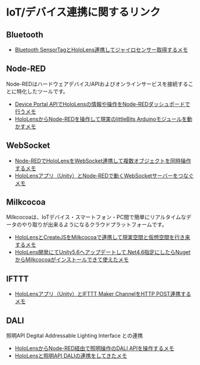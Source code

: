 # IoT/デバイス連携に関するリンク

## Bluetooth

 * [Bluetooth SensorTagとHoloLens連携してジャイロセンサー取得するメモ ](http://www.1ft-seabass.jp/memo/2017/04/16/bluetooth-sensortag-meets-hololens-gyro/)
  
## Node-RED

Node-REDはハードウェアデバイス/APIおよびオンラインサービスを接続することに特化したツールです。
 
 * [Device Portal APIでHoloLensの情報や操作をNode\-REDダッシュボードで行うメモ](http://www.1ft-seabass.jp/memo/2017/05/01/hololens-meets-nodered-dashboard/)
 * [HoloLensからNode\-REDを操作して現実のlittleBits Arduinoモジュールを動かすメモ](http://www.1ft-seabass.jp/memo/2017/02/11/hololens_meets_node-red_littlebits/)
 
## WebSocket
 
 * [Node\-REDでHoloLensをWebSocket連携して複数オブジェクトを同時操作するメモ](http://www.1ft-seabass.jp/memo/2017/05/25/hololens_websocket_node-red_multiaction/)
 * [HoloLensアプリ（Unity）とNode\-REDで動くWebSocketサーバーをつなぐメモ](http://www.1ft-seabass.jp/memo/2017/04/06/hololens_websocket_node-red_firstcontact/)

## Milkcocoa

Milkcocoaは、IoTデバイス・スマートフォン・PC間で簡単にリアルタイムなデータのやり取りが出来るようになるクラウドプラットフォームです。

 * [HoloLensとCreateJSをMilkcocoaで連携して現実空間と仮想空間を行き来するメモ](http://www.1ft-seabass.jp/memo/2017/02/13/hololens_createjs_milkcocoa_first_contact/)
 * [HoloLens開発にてUnity5\.6へアップデートして\.Net4\.6指定にしたらNugetからMilkcocoaがインストールできて使えたメモ](http://www.1ft-seabass.jp/memo/2017/05/31/hololens_meets_milkcocoa_unity5_6_thanks/)
 
## IFTTT

 * [HoloLensアプリ（Unity）とIFTTT Maker ChannelをHTTP POST連携するメモ](http://www.1ft-seabass.jp/memo/2017/04/05/hololens_ifttt_first_contact/)
 
## DALI

照明API Degital Addressable Lighting Interface との連携

 * [HoloLensからNode\-RED経由で照明操作のDALI APIを操作するメモ](http://www.1ft-seabass.jp/memo/2017/02/24/hololens-node-red-dali-api-crossover/)
 * [HoloLensと照明API DALIの連携をしてきたメモ](http://www.1ft-seabass.jp/memo/2017/04/09/hololens-dali-api-first-contact/)
